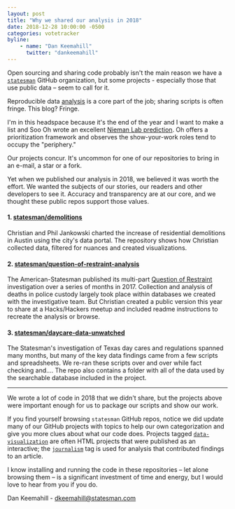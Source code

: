 ```yaml
---
layout: post
title: "Why we shared our analysis in 2018"
date: 2018-12-28 10:00:00 -0500
categories: votetracker
byline:
    - name: "Dan Keemahill"
      twitter: "dankeemahill"
---
```


Open sourcing and sharing code probably isn't the main reason we have a [`statesman`](https://github.com/statesman/) GitHub organization, but some projects - especially those that use public data – seem to call for it.

Reproducible data [analysis](https://docs.google.com/document/d/1fxuY524CdtB7xMcRHgVeDr_vb2GFdfJoBhrXqVQN75E/preview) is a core part of the job; sharing scripts is often fringe. This blog? Fringe.

I'm in this headspace because it's the end of the year and I want to make a list and Soo Oh wrote an excellent [Nieman Lab prediction](http://www.niemanlab.org/2018/12/just-showing-our-work-isnt-enough/). Oh offers a prioritization framework and observes the show-your-work roles tend to occupy the "periphery."

Our projects concur. It's uncommon for one of our repositories to bring in an e-mail, a star or a fork.

Yet when we published our analysis in 2018, we believed it was worth the effort. We wanted the subjects of our stories, our readers and other developers to see it. Accuracy and transparency are at our core, and we thought these public repos support those values.

#### 1. [statesman/demolitions](https://github.com/statesman/demolitions)

Christian and Phil Jankowski charted the increase of residential demolitions in Austin using the city's data portal. The repository shows how Christian collected data, filtered for nuances and created visualizations.

#### 2. [statesman/question-of-restraint-analysis](https://github.com/statesman/question-of-restraint-analysis)

The American-Statesman published its multi-part [Question of Restraint](https://apps.statesman.com/question-of-restraint/) investigation over a series of months in 2017. Collection and analysis of deaths in police custody largely took place within databases we created with the investigative team. But Christian created a public version this year to share at a Hacks/Hackers meetup and included readme instructions to recreate the analysis or browse.

#### 3. [statesman/daycare-data-unwatched](https://github.com/statesman/daycare-data-unwatched)

The Statesman's investigation of Texas day cares and regulations spanned many months, but many of the key data findings came from a few scripts and spreadsheets. We re-ran these scripts over and over while fact checking and.... The repo also contains a folder with all of the data used by the searchable database included in the project.

<hr>

We wrote a lot of code in 2018 that we didn't share, but the projects above were important enough for us to package our scripts and show our work.

If you find yourself browsing `statesman` GitHub repos, notice we did update many of our GitHub projects with topics to help our own categorization and give you more clues about what our code does. Projects tagged [`data-visualization`](https://github.com/search?q=topic%3Adata-visualization+org%3Astatesman+fork%3Atrue) are often HTML projects that were published as an interactive; the [`journalism`](https://github.com/search?q=topic%3Ajournalism+org%3Astatesman+fork%3Atrue) tag is used for analysis that contributed findings to an article.

I know installing and running the code in these repositories – let alone browsing them – is a significant investment of time and energy, but I would love to hear from you if you do.

Dan Keemahill - dkeemahill@statesman.com
